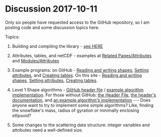 # Discussion 2017-10-11

Only six people have requested access to the GitHub repository, so I am posting code and some discussion topics here.

Topics:

1. Building and compiling the library - [see HERE](https://icedb.met.honeyager.info/)
2. Attributes, tables, and netCDF - examples at [Related Pages/Attributes](https://icedb.met.honeyager.info/md_libicedb_docs_attributes.html) and [Modules/Attributes](https://icedb.met.honeyager.info/group__atts.html)
3. Example programs: on GitHub - [Reading and writing shapes](https://github.com/rhoneyager/libicedb/blob/master/apps/level_0/shapes-app.cpp), [Setting attributes](https://github.com/rhoneyager/libicedb/blob/master/apps/level_1/shapes-setattr-app.cpp), and [Creating tables](https://github.com/rhoneyager/libicedb/blob/master/apps/level_1/shapes-settbl-app.cpp). On this site - [Reading and writing shapes](https://icedb.met.honeyager.info/libicedb/apps/level_0/shapes-app.cpp), [Setting attributes](https://icedb.met.honeyager.info/libicedb/apps/level_1/shapes-setattr-app.cpp), [Creating tables](https://icedb.met.honeyager.info/libicedb/apps/level_1/shapes-settbl-app.cpp).
4. Level 1 Shape algorithms - [GitHub header file](https://github.com/rhoneyager/libicedb/blob/master/libicedb/icedb/level_1/candidate_shapeAlg.h) / [example algorithm implementation](https://github.com/rhoneyager/libicedb/blob/master/libicedb/src/candidate_shapeAlg.cpp). For those without GitHub: [the Header File](https://icedb.met.honeyager.info/candidate__shapeAlg_8h_source.html), [the header's documentation](https://icedb.met.honeyager.info/candidate__shapeAlg_8h.html), and [an example algorithm's implementation](https://icedb.met.honeyager.info/libicedb/libicedb/src/candidate_shapeAlg.cpp) --- Does anyone want to try to implement some simple algorithms? Like, finding the snowflake's mass, radius of gyration or minimally enclosing ellipsoid?

5. Some changes to the scattering data structure: integer variables and attributes need a well-defined size.

   
